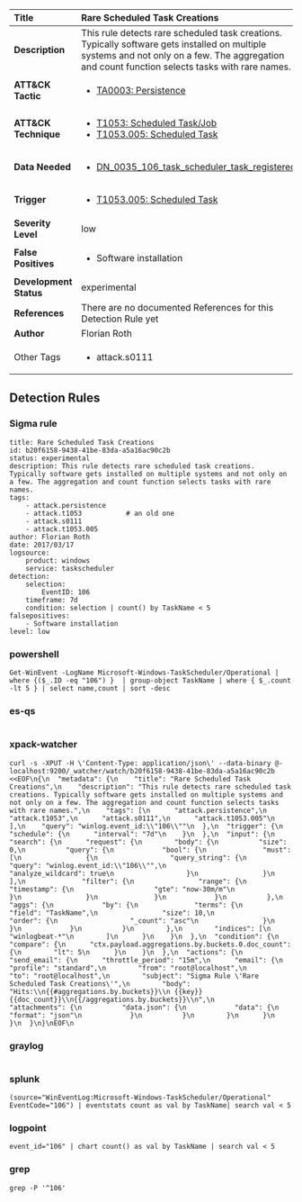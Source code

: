 | Title                    | Rare Scheduled Task Creations       |
|:-------------------------|:------------------|
| **Description**          | This rule detects rare scheduled task creations. Typically software gets installed on multiple systems and not only on a few. The aggregation and count function selects tasks with rare names. |
| **ATT&amp;CK Tactic**    |  <ul><li>[TA0003: Persistence](https://attack.mitre.org/tactics/TA0003)</li></ul>  |
| **ATT&amp;CK Technique** | <ul><li>[T1053: Scheduled Task/Job](https://attack.mitre.org/techniques/T1053)</li><li>[T1053.005: Scheduled Task](https://attack.mitre.org/techniques/T1053/005)</li></ul>  |
| **Data Needed**          | <ul><li>[DN_0035_106_task_scheduler_task_registered](../Data_Needed/DN_0035_106_task_scheduler_task_registered.md)</li></ul>  |
| **Trigger**              | <ul><li>[T1053.005: Scheduled Task](../Triggers/T1053.005.md)</li></ul>  |
| **Severity Level**       | low |
| **False Positives**      | <ul><li>Software installation</li></ul>  |
| **Development Status**   | experimental |
| **References**           |  There are no documented References for this Detection Rule yet  |
| **Author**               | Florian Roth |
| Other Tags           | <ul><li>attack.s0111</li></ul> | 

## Detection Rules

### Sigma rule

```
title: Rare Scheduled Task Creations
id: b20f6158-9438-41be-83da-a5a16ac90c2b
status: experimental
description: This rule detects rare scheduled task creations. Typically software gets installed on multiple systems and not only on a few. The aggregation and count function selects tasks with rare names.
tags:
    - attack.persistence
    - attack.t1053           # an old one
    - attack.s0111
    - attack.t1053.005
author: Florian Roth
date: 2017/03/17
logsource:
    product: windows
    service: taskscheduler
detection:
    selection:
        EventID: 106
    timeframe: 7d
    condition: selection | count() by TaskName < 5
falsepositives:
    - Software installation
level: low

```





### powershell
    
```
Get-WinEvent -LogName Microsoft-Windows-TaskScheduler/Operational | where {($_.ID -eq "106") }  | group-object TaskName | where { $_.count -lt 5 } | select name,count | sort -desc
```


### es-qs
    
```

```


### xpack-watcher
    
```
curl -s -XPUT -H \'Content-Type: application/json\' --data-binary @- localhost:9200/_watcher/watch/b20f6158-9438-41be-83da-a5a16ac90c2b <<EOF\n{\n  "metadata": {\n    "title": "Rare Scheduled Task Creations",\n    "description": "This rule detects rare scheduled task creations. Typically software gets installed on multiple systems and not only on a few. The aggregation and count function selects tasks with rare names.",\n    "tags": [\n      "attack.persistence",\n      "attack.t1053",\n      "attack.s0111",\n      "attack.t1053.005"\n    ],\n    "query": "winlog.event_id:\\"106\\""\n  },\n  "trigger": {\n    "schedule": {\n      "interval": "7d"\n    }\n  },\n  "input": {\n    "search": {\n      "request": {\n        "body": {\n          "size": 0,\n          "query": {\n            "bool": {\n              "must": [\n                {\n                  "query_string": {\n                    "query": "winlog.event_id:\\"106\\"",\n                    "analyze_wildcard": true\n                  }\n                }\n              ],\n              "filter": {\n                "range": {\n                  "timestamp": {\n                    "gte": "now-30m/m"\n                  }\n                }\n              }\n            }\n          },\n          "aggs": {\n            "by": {\n              "terms": {\n                "field": "TaskName",\n                "size": 10,\n                "order": {\n                  "_count": "asc"\n                }\n              }\n            }\n          }\n        },\n        "indices": [\n          "winlogbeat-*"\n        ]\n      }\n    }\n  },\n  "condition": {\n    "compare": {\n      "ctx.payload.aggregations.by.buckets.0.doc_count": {\n        "lt": 5\n      }\n    }\n  },\n  "actions": {\n    "send_email": {\n      "throttle_period": "15m",\n      "email": {\n        "profile": "standard",\n        "from": "root@localhost",\n        "to": "root@localhost",\n        "subject": "Sigma Rule \'Rare Scheduled Task Creations\'",\n        "body": "Hits:\\n{{#aggregations.by.buckets}}\\n {{key}} {{doc_count}}\\n{{/aggregations.by.buckets}}\\n",\n        "attachments": {\n          "data.json": {\n            "data": {\n              "format": "json"\n            }\n          }\n        }\n      }\n    }\n  }\n}\nEOF\n
```


### graylog
    
```

```


### splunk
    
```
(source="WinEventLog:Microsoft-Windows-TaskScheduler/Operational" EventCode="106") | eventstats count as val by TaskName| search val < 5
```


### logpoint
    
```
event_id="106" | chart count() as val by TaskName | search val < 5
```


### grep
    
```
grep -P '^106'
```




